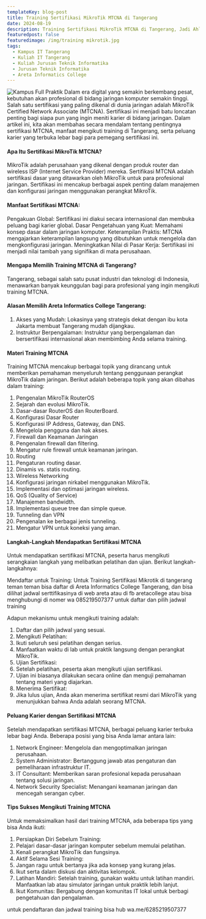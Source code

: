 ```yaml
---
templateKey: blog-post
title: Training Sertifikasi MikroTik MTCNA di Tangerang
date: 2024-08-19
description: Training Sertifikasi MikroTik MTCNA di Tangerang, Jadi Ahli Jaringan Bersertifikasi Global!
featuredpost: false
featuredimage: /img/training mikrotik.jpg
tags:
  - Kampus IT Tangerang
  - Kuliah IT Tangerang
  - Kuliah Jurusan Teknik Informatika
  - Jurusan Teknik Informatika
  - Areta Informatics College
---
```


![Kampus Full Praktik](/img/training-mikrotik.jpg "Kampus Full Praktik")
Dalam era digital yang semakin berkembang pesat, kebutuhan akan profesional di bidang jaringan komputer semakin tinggi. Salah satu sertifikasi yang paling dikenal di dunia jaringan adalah MikroTik Certified Network Associate (MTCNA). Sertifikasi ini menjadi batu loncatan penting bagi siapa pun yang ingin meniti karier di bidang jaringan. Dalam artikel ini, kita akan membahas secara mendalam tentang pentingnya sertifikasi MTCNA, manfaat mengikuti training di Tangerang, serta peluang karier yang terbuka lebar bagi para pemegang sertifikasi ini.

#### Apa Itu Sertifikasi MikroTik MTCNA?
MikroTik adalah perusahaan yang dikenal dengan produk router dan wireless ISP (Internet Service Provider) mereka. Sertifikasi MTCNA adalah sertifikasi dasar yang ditawarkan oleh MikroTik untuk para profesional jaringan. Sertifikasi ini mencakup berbagai aspek penting dalam manajemen dan konfigurasi jaringan menggunakan perangkat MikroTik.

#### Manfaat Sertifikasi MTCNA:

Pengakuan Global: Sertifikasi ini diakui secara internasional dan membuka peluang bagi karier global.
Dasar Pengetahuan yang Kuat: Memahami konsep dasar dalam jaringan komputer.
Keterampilan Praktis: MTCNA mengajarkan keterampilan langsung yang dibutuhkan untuk mengelola dan mengkonfigurasi jaringan.
Meningkatkan Nilai di Pasar Kerja: Sertifikasi ini menjadi nilai tambah yang signifikan di mata perusahaan.

#### Mengapa Memilih Training MTCNA di Tangerang?
Tangerang, sebagai salah satu pusat industri dan teknologi di Indonesia, menawarkan banyak keunggulan bagi para profesional yang ingin mengikuti training MTCNA.

#### Alasan Memilih Areta Informatics College Tangerang:

1. Akses yang Mudah: Lokasinya yang strategis dekat dengan ibu kota Jakarta membuat Tangerang mudah dijangkau.
2. Instruktur Berpengalaman: Instruktur yang berpengalaman dan bersertifikasi internasional akan membimbing Anda selama training.

#### Materi Training MTCNA
Training MTCNA mencakup berbagai topik yang dirancang untuk memberikan pemahaman menyeluruh tentang penggunaan perangkat MikroTik dalam jaringan. Berikut adalah beberapa topik yang akan dibahas dalam training:

1. Pengenalan MikroTik RouterOS
2. Sejarah dan evolusi MikroTik.
3. Dasar-dasar RouterOS dan RouterBoard.
4. Konfigurasi Dasar Router
5. Konfigurasi IP Address, Gateway, dan DNS.
6. Mengelola pengguna dan hak akses.
7. Firewall dan Keamanan Jaringan
8. Pengenalan firewall dan filtering.
9. Mengatur rule firewall untuk keamanan jaringan.
10. Routing
11. Pengaturan routing dasar.
12. Dinamis vs. statis routing.
13. Wireless Networking
14. Konfigurasi jaringan nirkabel menggunakan MikroTik.
15. Implementasi dan optimasi jaringan wireless.
16. QoS (Quality of Service)
17. Manajemen bandwidth.
18. Implementasi queue tree dan simple queue.
19. Tunneling dan VPN
20. Pengenalan ke berbagai jenis tunneling.
21. Mengatur VPN untuk koneksi yang aman.

#### Langkah-Langkah Mendapatkan Sertifikasi MTCNA
Untuk mendapatkan sertifikasi MTCNA, peserta harus mengikuti serangkaian langkah yang melibatkan pelatihan dan ujian. Berikut langkah-langkahnya:

Mendaftar untuk Training:
Untuk Training Sertifikasi Mikrotik di tangerang teman teman bisa daftar di Areta Informatics College Tangerang, dan bisa dilihat jadwal serttifikasinya di web areta atau di fb aretacollege atau bisa menghubungi di nomer wa 085219507377 untuk daftar dan pilih jadwal training

Adapun mekanismu untuk mengikuti training adalah:
1. Daftar dan pilih jadwal yang sesuai.
2. Mengikuti Pelatihan:
3. Ikuti seluruh sesi pelatihan dengan serius.
4. Manfaatkan waktu di lab untuk praktik langsung dengan perangkat MikroTik.
5. Ujian Sertifikasi:
6. Setelah pelatihan, peserta akan mengikuti ujian sertifikasi.
7. Ujian ini biasanya dilakukan secara online dan menguji pemahaman tentang materi yang diajarkan.
8. Menerima Sertifikat:
9. Jika lulus ujian, Anda akan menerima sertifikat resmi dari MikroTik yang menunjukkan bahwa Anda adalah seorang MTCNA.

#### Peluang Karier dengan Sertifikasi MTCNA
Setelah mendapatkan sertifikasi MTCNA, berbagai peluang karier terbuka lebar bagi Anda. Beberapa posisi yang bisa Anda lamar antara lain:

1. Network Engineer: Mengelola dan mengoptimalkan jaringan perusahaan.
2. System Administrator: Bertanggung jawab atas pengaturan dan pemeliharaan infrastruktur IT.
3. IT Consultant: Memberikan saran profesional kepada perusahaan tentang solusi jaringan.
4. Network Security Specialist: Menangani keamanan jaringan dan mencegah serangan cyber.

#### Tips Sukses Mengikuti Training MTCNA
Untuk memaksimalkan hasil dari training MTCNA, ada beberapa tips yang bisa Anda ikuti:

1. Persiapkan Diri Sebelum Training:
2. Pelajari dasar-dasar jaringan komputer sebelum memulai pelatihan.
3. Kenali perangkat MikroTik dan fungsinya.
4. Aktif Selama Sesi Training:
5. Jangan ragu untuk bertanya jika ada konsep yang kurang jelas.
6. Ikut serta dalam diskusi dan aktivitas kelompok.
7. Latihan Mandiri:
Setelah training, gunakan waktu untuk latihan mandiri.
Manfaatkan lab atau simulator jaringan untuk praktik lebih lanjut.
8. Ikut Komunitas:
Bergabung dengan komunitas IT lokal untuk berbagi pengetahuan dan pengalaman.

untuk pendaftaran dan jadwal training bisa hub wa.me/6285219507377